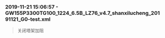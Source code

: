 ### 2019-11-21 15:06:57 - GW155P3300TG100_1224_6.5B_LZ76_v4.7_shanxilucheng_20191121_G0-test.xml
> 关闭塔架加阻

